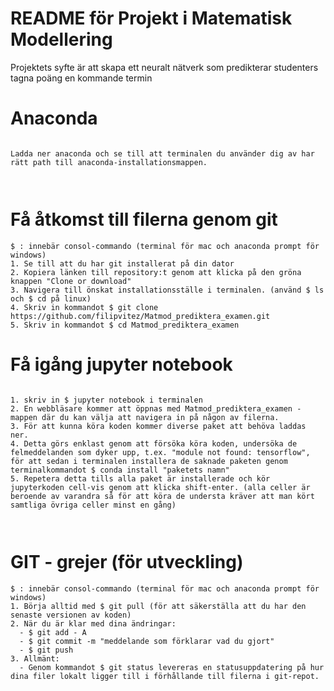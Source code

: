 # README för Projekt i Matematisk Modellering #

Projektets syfte är att skapa ett neuralt nätverk som predikterar studenters tagna poäng en kommande termin


# Anaconda #

```

Ladda ner anaconda och se till att terminalen du använder dig av har rätt path till anaconda-installationsmappen.



```

# Få åtkomst till filerna genom git #

 ```
$ : innebär consol-commando (terminal för mac och anaconda prompt för windows)
1. Se till att du har git installerat på din dator
2. Kopiera länken till repository:t genom att klicka på den gröna knappen "Clone or download"
3. Navigera till önskat installationsställe i terminalen. (använd $ ls och $ cd på linux)
4. Skriv in kommandot $ git clone https://github.com/filipvitez/Matmod_prediktera_examen.git
5. Skriv in kommandot $ cd Matmod_prediktera_examen

 ```


# Få igång jupyter notebook #

```

1. skriv in $ jupyter notebook i terminalen
2. En webbläsare kommer att öppnas med Matmod_prediktera_examen - mappen där du kan välja att navigera in på någon av filerna.
3. För att kunna köra koden kommer diverse paket att behöva laddas ner.
4. Detta görs enklast genom att försöka köra koden, undersöka de felmeddelanden som dyker upp, t.ex. "module not found: tensorflow", för att sedan i terminalen installera de saknade paketen genom terminalkommandot $ conda install "paketets namn"
5. Repetera detta tills alla paket är installerade och kör jupyterkoden cell-vis genom att klicka shift-enter. (alla celler är beroende av varandra så för att köra de understa kräver att man kört samtliga övriga celler minst en gång)



```

# GIT - grejer (för utveckling) #

```
$ : innebär consol-commando (terminal för mac och anaconda prompt för windows)
1. Börja alltid med $ git pull (för att säkerställa att du har den senaste versionen av koden)
2. När du är klar med dina ändringar:
  - $ git add - A
  - $ git commit -m "meddelande som förklarar vad du gjort"
  - $ git push
3. Allmänt:
  - Genom kommandot $ git status levereras en statusuppdatering på hur dina filer lokalt ligger till i förhållande till filerna i git-repot.
```

